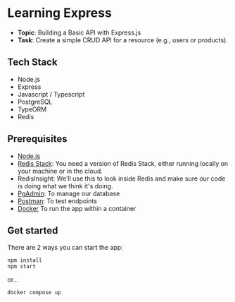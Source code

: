 # Learning Express

- **Topic**: Building a Basic API with Express.js
- **Task**: Create a simple CRUD API for a resource (e.g., users or products).

## Tech Stack

- Node.js
- Express
- Javascript / Typescript
- PostgreSQL
- TypeORM
- Redis

## Prerequisites

- [Node.js](https://nodejs.org/en)
- [Redis Stack](https://redis.io/docs/install/install-stack/mac-os/): You need a version of Redis Stack, either running locally on your machine or in the cloud.
- RedisInsight: We'll use this to look inside Redis and make sure our code is doing what we think it's doing.
- [PgAdmin](https://www.pgadmin.org/download/): To manage our database
- [Postman](https://www.postman.com/): To test endpoints
- [Docker](https://www.docker.com/products/docker-desktop/) To run the app within a container

## Get started
There are 2 ways you can start the app:
```
npm install
npm start
```
or...
```
docker compose up
```
